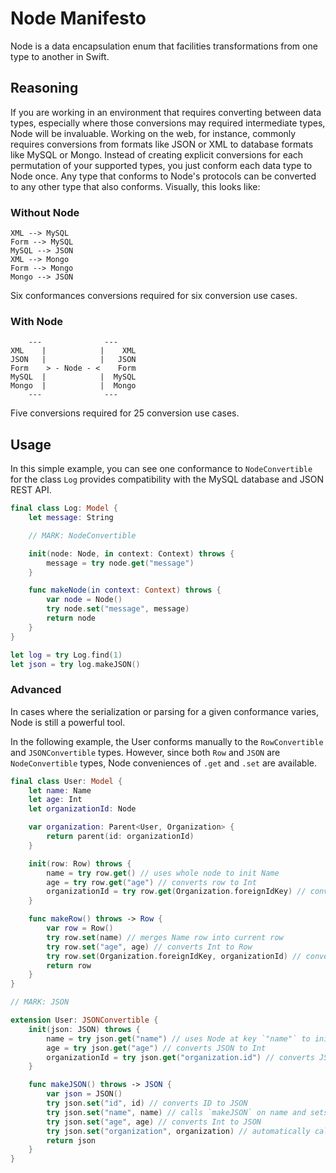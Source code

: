 # Node Manifesto

Node is a data encapsulation enum that facilities transformations from one type to another in Swift. 

## Reasoning

If you are working in an environment that requires converting between data types, especially where those conversions may required intermediate types, Node will be invaluable. Working on the web, for instance, commonly requires conversions from formats like JSON or XML to database formats like MySQL or Mongo. Instead of creating explicit conversions for each permutation of your supported types, you just conform each data type to Node once. Any type that conforms to Node's protocols can be converted to any other type that also conforms. Visually, this looks like:

### Without Node

```
XML --> MySQL
Form --> MySQL
MySQL --> JSON
XML --> Mongo
Form --> Mongo
Mongo --> JSON
```

Six conformances conversions required for six conversion use cases.

### With Node

```
    ---              ---
XML    |            |    XML
JSON   |            |   JSON
Form    > - Node - <    Form
MySQL  |            |  MySQL
Mongo  |            |  Mongo
    ---              ---
```

Five conversions required for 25 conversion use cases.

## Usage

In this simple example, you can see one conformance to `NodeConvertible` for the class `Log` provides compatibility with the MySQL database and JSON REST API.

```swift
final class Log: Model {
    let message: String

    // MARK: NodeConvertible

    init(node: Node, in context: Context) throws {
        message = try node.get("message")
    }

    func makeNode(in context: Context) throws {
        var node = Node()
        try node.set("message", message)
        return node
    }
}

let log = try Log.find(1)
let json = try log.makeJSON()
```

### Advanced

In cases where the serialization or parsing for a given conformance varies, Node is still a powerful tool.

In the following example, the User conforms manually to the `RowConvertible` and `JSONConvertible` types. 
However, since both `Row` and `JSON` are `NodeConvertible` types, Node conveniences of `.get` and `.set` are available.

```swift
final class User: Model {
    let name: Name
    let age: Int
    let organizationId: Node

    var organization: Parent<User, Organization> {
        return parent(id: organizationId)
    }

    init(row: Row) throws {
        name = try row.get() // uses whole node to init Name
        age = try row.get("age") // converts row to Int
        organizationId = try row.get(Organization.foreignIdKey) // converts row to ID
    }

    func makeRow() throws -> Row {
        var row = Row()
        try row.set(name) // merges Name row into current row
        try row.set("age", age) // converts Int to Row
        try row.set(Organization.foreignIdKey, organizationId) // converts ID to Row
        return row
    }
}

// MARK: JSON

extension User: JSONConvertible {
    init(json: JSON) throws {
        name = try json.get("name") // uses Node at key `"name"` to init Name with json init
        age = try json.get("age") // converts JSON to Int
        organizationId = try json.get("organization.id") // converts JSON to Id
    }

    func makeJSON() throws -> JSON {
        var json = JSON()
        try json.set("id", id) // converts ID to JSON
        try json.set("name", name) // calls `makeJSON` on name and sets to key `"name"`
        try json.set("age", age) // converts Int to JSON
        try json.set("organization", organization) // automatically calls `.get()` and converts organization to JSON
        return json
    }
}
```
